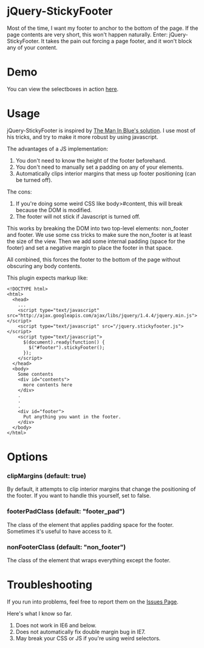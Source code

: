# jQuery-StickyFooter

Most of the time, I want my footer to anchor to the bottom of the page. If the page contents 
are very short, this won't happen naturally. Enter: jQuery-StickyFooter. It takes the pain 
out forcing a page footer, and it won't block any of your content.

# Demo

You can view the selectboxes in action [here](http://dl.dropbox.com/u/124192/websites/jquerystickyfooter/index.html).
  
# Usage

jQuery-StickyFooter is inspired by [The Man In Blue's solution](http://www.themaninblue.com/writing/perspective/2005/08/29/).
I use most of his tricks, and try to make it more robust by using javascript.

The advantages of a JS implementation:

  1. You don't need to know the height of the footer beforehand.
  2. You don't need to manually set a padding on any of your elements.
  3. Automatically clips interior margins that mess up footer positioning (can be turned off).
    
The cons:

  1. If you're doing some weird CSS like body>#content, this will break because the DOM is modified.
  2. The footer will not stick if Javascript is turned off.

This works by breaking the DOM into two top-level elements: non_footer and footer.
We use some css tricks to make sure the non_footer is at least the size of the view.
Then we add some internal padding (space for the footer) and set a negative margin to 
place the footer in that space.

All combined, this forces the footer to the bottom of the page without obscuring 
any body contents.

This plugin expects markup like:

    <!DOCTYPE html>
    <html>
      <head>
        ...
        <script type="text/javascript" src="http://ajax.googleapis.com/ajax/libs/jquery/1.4.4/jquery.min.js"></script>
        <script type="text/javascript" src="/jquery.stickyfooter.js"></script>
        <script type="text/javascript">
          $(document).ready(function() {
            $("#footer").stickyFooter();
          });
        </script>
      </head>
      <body>
        Some contents
        <div id="contents">
          more contents here
        </div>
        .
        .
        .
        <div id="footer">
          Put anything you want in the footer.
        </div>
      </body>
    </html>

# Options

### clipMargins (default: true)

By default, it attempts to clip interior margins that change the positioning of the footer. If you want to handle this yourself,
set to false.

### footerPadClass (default: "footer_pad")

The class of the element that applies padding space for the footer. Sometimes it's useful to have access to it.

### nonFooterClass (default: "non_footer")

The class of the element that wraps everything except the footer.

# Troubleshooting

If you run into problems, feel free to report them on the [Issues Page](https://github.com/revsystems/jQuery-StickyFooter/issues).

Here's what I know so far.

  1. Does not work in IE6 and below.
  2. Does not automatically fix double margin bug in IE7.
  3. May break your CSS or JS if you're using weird selectors.